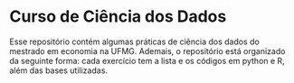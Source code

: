 # Curso de Ciência dos Dados

Esse repositório contém algumas práticas de ciência dos dados do mestrado em economia na UFMG. Ademais, o repositório está organizado da seguinte forma: cada exercício tem a lista e os códigos em python e R, além das bases utilizadas.
